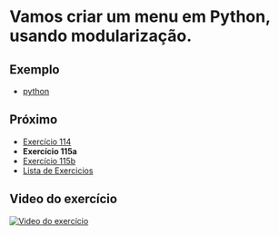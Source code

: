 # Vamos criar um menu em Python, usando modularização.

## Exemplo

- [python](python)

## Próximo

- [Exercício 114](../114)
- **Exercício 115a**
- [Exercício 115b](../115b)
- [Lista de Exercicios](../)

## Video do exercício

[![Video do exercício](https://img.youtube.com/vi/pog8YmHkGMs/maxresdefault.jpg)](https://youtu.be/pog8YmHkGMs)